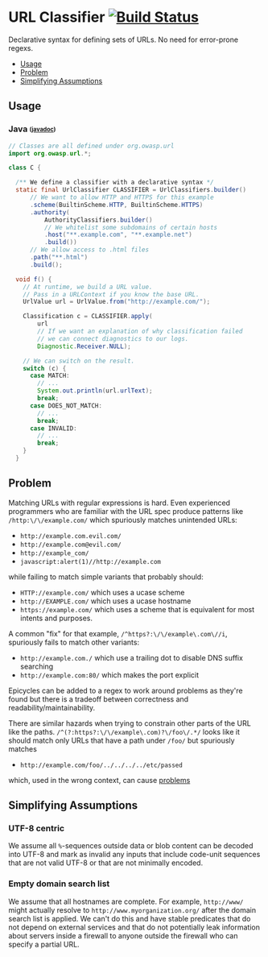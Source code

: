 # URL Classifier [![Build Status](https://travis-ci.org/OWASP/url-classifier.svg?branch=master)](https://travis-ci.org/OWASP/url-classifier)

Declarative syntax for defining sets of URLs.  No need for error-prone regexs.

  * [Usage](#usage)
  * [Problem](#problem)
  * [Simplifying Assumptions](#assumptions)

## <a name="usage"></a>Usage

### Java <sub><sup>([javadoc][javadoc])</sup></sub>

[javadoc]: http://static.javadoc.io/org.owasp/url/1.2.1/org/owasp/url/package-summary.html#package.description

```java
// Classes are all defined under org.owasp.url
import org.owasp.url.*;

class C {

  /** We define a classifier with a declarative syntax */
  static final UrlClassifier CLASSIFIER = UrlClassifiers.builder()
      // We want to allow HTTP and HTTPS for this example
      .scheme(BuiltinScheme.HTTP, BuiltinScheme.HTTPS)
      .authority(
          AuthorityClassifiers.builder()
          // We whitelist some subdomains of certain hosts
          .host("**.example.com", "**.example.net")
          .build())
      // We allow access to .html files
      .path("**.html")
      .build();

  void f() {
    // At runtime, we build a URL value.
    // Pass in a URLContext if you know the base URL.
    UrlValue url = UrlValue.from("http://example.com/");

    Classification c = CLASSIFIER.apply(
        url
        // If we want an explanation of why classification failed
        // we can connect diagnostics to our logs.
        Diagnostic.Receiver.NULL);

    // We can switch on the result.
    switch (c) {
      case MATCH:
        // ...
        System.out.println(url.urlText);
        break;
      case DOES_NOT_MATCH:
        // ...
        break;
      case INVALID:
        // ...
        break;
    }
  }
```




## <a name="problem"></a>Problem

Matching URLs with regular expressions is hard.
Even experienced programmers who are familiar with the URL spec
produce patterns like `/http:\/\/example.com/` which spuriously
matches unintended URLs:

-  `http://example.com.evil.com/`
-  `http://example.com@evil.com/`
-  `http://example_com/`
-  `javascript:alert(1)//http://example.com`

while failing to match simple variants that probably should:

-  `HTTP://example.com/` which uses a ucase scheme
-  `http://EXAMPLE.com/` which uses a ucase hostname
-  `https://example.com/` which uses a scheme that is equivalent for most intents and purposes.

A common "fix" for that example, `/^https?:\/\/example\.com\//i`, spuriously fails to match
other variants:

-  `http://example.com./` which use a trailing dot to disable DNS suffix searching
-  `http://example.com:80/` which makes the port explicit

Epicycles can be added to a regex to work around problems as they're found but there is a tradeoff
between correctness and readability/maintainability.

There are similar hazards when trying to constrain other parts of the URL like the paths.
`/^(?:https?:\/\/example\.com)?\/foo\/.*/` looks like
it should match only URLs that have a path under `/foo/` but spuriously matches

-  `http://example.com/foo/../../../../etc/passed`

which, used in the wrong context, can cause [problems](https://en.wikipedia.org/wiki/Directory_traversal_attack)


## <a name="assumptions"></a>Simplifying Assumptions

### UTF-8 centric

We assume all `%`-sequences outside data or blob content can be
decoded into UTF-8 and mark as invalid any inputs that include
code-unit sequences that are not valid UTF-8 or that are not minimally
encoded.

### Empty domain search list

We assume that all hostnames are complete.
For example, `http://www/` might actually resolve to
`http://www.myorganization.org/`
after the domain search list is applied.
We can't do this and have stable predicates that do not depend on
external services and that do not potentially leak information about
servers inside a firewall to anyone outside the firewall who can
specify a partial URL.
